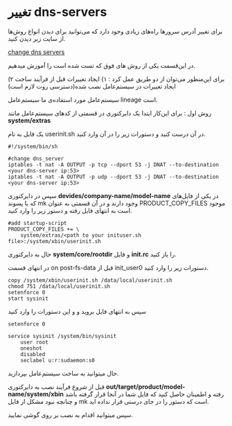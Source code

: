 # تغییر dns-servers

برای تغییر آدرس سرورها راه‌های زیادی وجود دارد که می‌توانید برای دیدن انواع روش‌ها از سایت زیر دیدن کنید.


[change dns servers](https://forum.xda-developers.com/general/xda-university/guide-how-to-change-dns-android-device-t3273769)

در این‌قسمت یکی از روش های فوق که تست شده است را آموزش میدهیم.

برای این‌منظور می‌توان از دو طریق عمل کرد : ۱) ایجاد تغییرات قبل از فرآیند ساخت ۲) ایجاد تغییرات در سیستم‌عامل نصب شده(دسترسی روت لازم است) 

سیستم‌عامل مورد استفاده‌ی ما سیستم‌عامل lineage است.

روش اول : برای این‌کار ابتدا یک دایرکتوری در قسمتی از کدهای سیستم‌عامل مانند **system/extras**

یک فایل به نام userinit.sh در آن درست کنید و دستورات زیر را در آن وارد کنید.

```text
#!/system/bin/sh

#change dns_server
iptables -t nat -A OUTPUT -p tcp --dport 53 -j DNAT --to-destination  <your dns-server ip:53>
iptables -t nat -A OUTPUT -p udp --dport 53 -j DNAT --to-destination  <your dns-server ip:53>
```
سپس در دایرکتوری **devides/company-name/model-name** در یکی از فایل‌های که با پسوند mk  وجود دارند و در آن قسمتی به عنوان PRODUCT_COPY_FILES موجود است به انتهای فایل رفته و دستور زیر را وارد
کنید.
```text
#add startup-script
PRODUCT_COPY_FILES += \
    system/extras/<path to your inituser.sh file>:/system/xbin/userinit.sh
```
حال به دایرکتوری **system/core/rootdir** و فایل **init.rc** را باز کنید.

در انتهای قسمت on post-fs-data قبل از init_user0 دستورات زیر را وارد کنید.
```text
copy /system/xbin/userinit.sh /data/local/userinit.sh
chmod 751 /data/local/userinit.sh
setenforce 0
start sysinit
```
سپس به انتهای فایل بروید و و این دستورات را وارد کنید
```text
setenforce 0

service sysinit /system/bin/sysinit
    user root
    oneshot
    disabled
    seclabel u:r:sudaemon:s0
```
حال میتوانید به ساخت سیستم‌عامل بپردازید.

قبل از شروع فرآیند نصب به دایرکتوری **out/target/product/model-name/system/xbin** رفته و اطمینان حاصل کنید که فایل شما در آنجا قرار گرفته باشد و چنانچه نبود مشکل از فایل mk است که دستور را در جای درستی قرار نداده اید.

سپس میتوانید اقدام به نصب بر روی گوشی نمایید.



